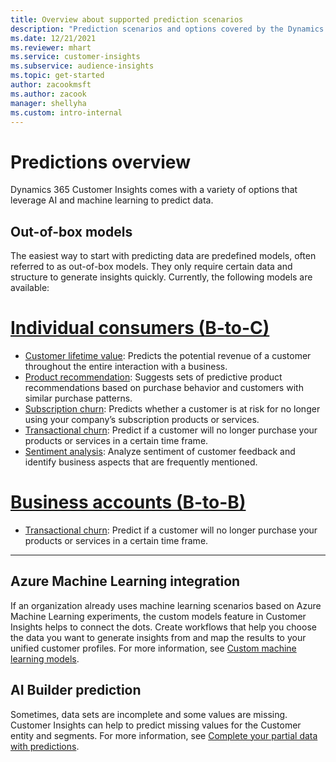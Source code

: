 ```yaml
---
title: Overview about supported prediction scenarios
description: "Prediction scenarios and options covered by the Dynamics 365 Customer Insights application."
ms.date: 12/21/2021
ms.reviewer: mhart
ms.service: customer-insights
ms.subservice: audience-insights
ms.topic: get-started
author: zacookmsft
ms.author: zacook
manager: shellyha
ms.custom: intro-internal
---
```


# Predictions overview

Dynamics 365 Customer Insights comes with a variety of options that leverage AI and machine learning to predict data. 

## Out-of-box models

The easiest way to start with predicting data are predefined models, often referred to as out-of-box models. They only require certain data and structure to generate insights quickly. Currently, the following models are available: 

# [Individual consumers (B-to-C)](#tab/b2c)

- [Customer lifetime value](predict-customer-lifetime-value.md): Predicts the potential revenue of a customer throughout the entire interaction with a business.
- [Product recommendation](predict-product-recommendation.md): Suggests sets of predictive product recommendations based on purchase behavior and customers with similar purchase patterns.
- [Subscription churn](predict-subscription-churn.md): Predicts whether a customer is at risk for no longer using your company’s subscription products or services.
- [Transactional churn](predict-transactional-churn.md): Predict if a customer will no longer purchase your products or services in a certain time frame.
- [Sentiment analysis](sentiment-analysis.md): Analyze sentiment of customer feedback and identify business aspects that are frequently mentioned.

# [Business accounts (B-to-B)](#tab/b2b)

- [Transactional churn](predict-transactional-churn.md): Predict if a customer will no longer purchase your products or services in a certain time frame.

---


## Azure Machine Learning integration

If an organization already uses machine learning scenarios based on Azure Machine Learning experiments, the custom models feature in Customer Insights helps to connect the dots. Create workflows that help you choose the data you want to generate insights from and map the results to your unified customer profiles. For more information, see [Custom machine learning models](custom-models.md).

## AI Builder prediction

Sometimes, data sets are incomplete and some values are missing. Customer Insights can help to predict missing values for the Customer entity and segments. For more information, see [Complete your partial data with predictions](predictions.md).
